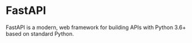 # FastAPI
FastAPI is a modern, web framework for building APIs with Python 3.6+ based on standard Python.
